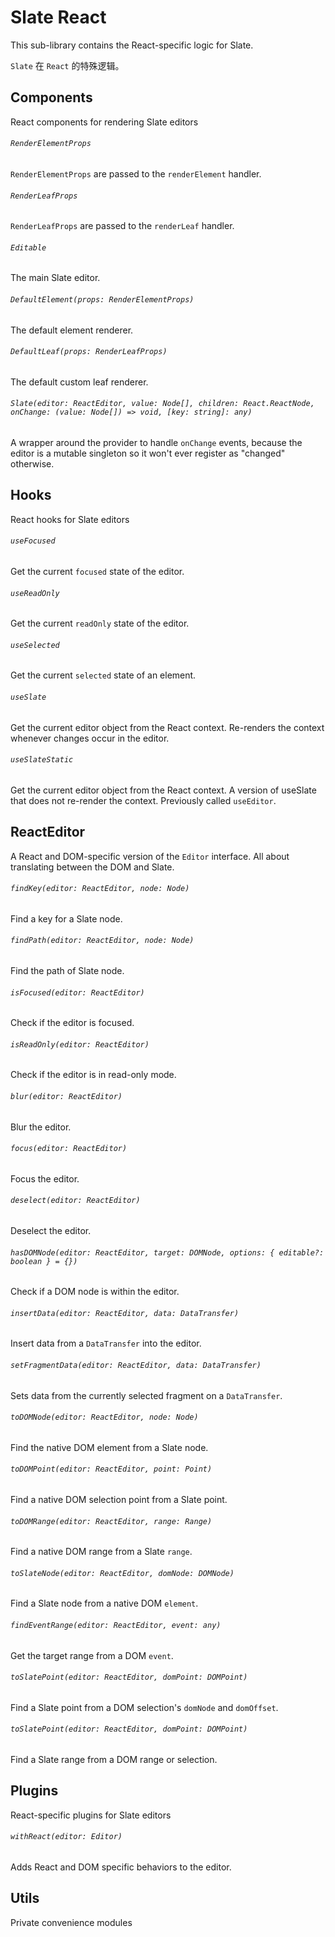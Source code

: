 # Slate React

This sub-library contains the React-specific logic for Slate.

 `Slate` 在 `React` 的特殊逻辑。

## Components

React components for rendering Slate editors

###### `RenderElementProps`

`RenderElementProps` are passed to the `renderElement` handler.

###### `RenderLeafProps`

`RenderLeafProps` are passed to the `renderLeaf` handler.

###### `Editable`

The main Slate editor.

###### `DefaultElement(props: RenderElementProps)`

The default element renderer.

###### `DefaultLeaf(props: RenderLeafProps)`

The default custom leaf renderer.

###### `Slate(editor: ReactEditor, value: Node[], children: React.ReactNode, onChange: (value: Node[]) => void, [key: string]: any)`

A wrapper around the provider to handle `onChange` events, because the editor is a mutable singleton so it won't ever register as "changed" otherwise.

## Hooks

React hooks for Slate editors

###### `useFocused`

Get the current `focused` state of the editor.

###### `useReadOnly`

Get the current `readOnly` state of the editor.

###### `useSelected`

Get the current `selected` state of an element.

###### `useSlate`

Get the current editor object from the React context. Re-renders the context whenever changes occur in the editor.

###### `useSlateStatic`

Get the current editor object from the React context. A version of useSlate that does not re-render the context. Previously called `useEditor`.

## ReactEditor

A React and DOM-specific version of the `Editor` interface. All about translating between the DOM and Slate.

###### `findKey(editor: ReactEditor, node: Node)`

Find a key for a Slate node.

###### `findPath(editor: ReactEditor, node: Node)`

Find the path of Slate node.

###### `isFocused(editor: ReactEditor)`

Check if the editor is focused.

###### `isReadOnly(editor: ReactEditor)`

Check if the editor is in read-only mode.

###### `blur(editor: ReactEditor)`

Blur the editor.

###### `focus(editor: ReactEditor)`

Focus the editor.

###### `deselect(editor: ReactEditor)`

Deselect the editor.

###### `hasDOMNode(editor: ReactEditor, target: DOMNode, options: { editable?: boolean } = {})`

Check if a DOM node is within the editor.

###### `insertData(editor: ReactEditor, data: DataTransfer)`

Insert data from a `DataTransfer` into the editor.

###### `setFragmentData(editor: ReactEditor, data: DataTransfer)`

Sets data from the currently selected fragment on a `DataTransfer`.

###### `toDOMNode(editor: ReactEditor, node: Node)`

Find the native DOM element from a Slate node.

###### `toDOMPoint(editor: ReactEditor, point: Point)`

Find a native DOM selection point from a Slate point.

###### `toDOMRange(editor: ReactEditor, range: Range)`

Find a native DOM range from a Slate `range`.

###### `toSlateNode(editor: ReactEditor, domNode: DOMNode)`

Find a Slate node from a native DOM `element`.

###### `findEventRange(editor: ReactEditor, event: any)`

Get the target range from a DOM `event`.

###### `toSlatePoint(editor: ReactEditor, domPoint: DOMPoint)`

Find a Slate point from a DOM selection's `domNode` and `domOffset`.

###### `toSlatePoint(editor: ReactEditor, domPoint: DOMPoint)`

Find a Slate range from a DOM range or selection.

## Plugins

React-specific plugins for Slate editors

###### `withReact(editor: Editor)`

Adds React and DOM specific behaviors to the editor.

## Utils

Private convenience modules
